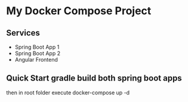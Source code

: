 # My Docker Compose Project

## Services
- Spring Boot App 1 
- Spring Boot App 2  
- Angular Frontend

## Quick Start  gradle build both spring boot apps
then in root folder execute
docker-compose up -d
